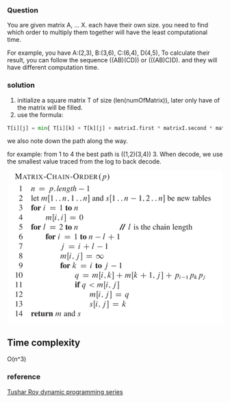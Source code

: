 ### Question
You are given matrix A, ... X. each have their own size. you need to find which order to multiply them together will have the least computational time.

For example, you have A:(2,3), B:(3,6), C:(6,4), D(4,5), To calculate their result, you can follow the sequence ((AB)(CD)) or (((AB)C)D). and they will have different computation time.

### solution
1. initialize a square matrix T of size (len(numOfMatrix)), later only have of the matrix will be filled.
2. use the formula:
```python
T[i][j] = min{ T[i][k] + T[k][j] + matrixI.first * matrixI.second * matrixK.second} # add the second value to bind them together
```
we also note down the path along the way. 

for example:
from 1 to 4 the best path is ((1,2)(3,4))
3. When decode, we use the smallest value traced from the log to back decode.

![matrix_chain_mulitiplication](Images/matrix_chain_mulitiplication.png)

## Time complexity
O(n^3)

### reference
[Tushar Roy dynamic programming series](https://www.youtube.com/watch?v=vgLJZMUfnsU&index=3&list=PLrmLmBdmIlpsHaNTPP_jHHDx_os9ItYXr)